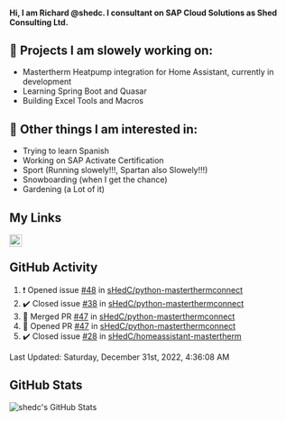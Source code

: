 #### Hi, I am Richard @shedc. I consultant on SAP Cloud Solutions as Shed Consulting Ltd.

## 👋 Projects I am slowely working on:
- Mastertherm Heatpump integration for Home Assistant, currently in development
- Learning Spring Boot and Quasar
- Building Excel Tools and Macros

## 👀 Other things I am interested in:
- Trying to learn Spanish
- Working on SAP Activate Certification
- Sport (Running slowely!!!, Spartan also Slowely!!!)
- Snowboarding (when I get the chance)
- Gardening (a Lot of it)

## My Links
[<img align="left" alt="shedc | LinkedIn" width="22px" src="https://cdn.jsdelivr.net/npm/simple-icons@v3/icons/linkedin.svg" />][linkedin]

<br/>

## GitHub Activity
<!--RECENT_ACTIVITY:start-->
1. ❗️ Opened issue [#48](https://github.com/sHedC/python-masterthermconnect/issues/48) in [sHedC/python-masterthermconnect](https://github.com/sHedC/python-masterthermconnect)
2. ✔️ Closed issue [#38](https://github.com/sHedC/python-masterthermconnect/issues/38) in [sHedC/python-masterthermconnect](https://github.com/sHedC/python-masterthermconnect)
3. 🎉 Merged PR [#47](https://github.com/sHedC/python-masterthermconnect/pull/47) in [sHedC/python-masterthermconnect](https://github.com/sHedC/python-masterthermconnect)
4. 💪 Opened PR [#47](https://github.com/sHedC/python-masterthermconnect/pull/47) in [sHedC/python-masterthermconnect](https://github.com/sHedC/python-masterthermconnect)
5. ✔️ Closed issue [#28](https://github.com/sHedC/homeassistant-mastertherm/issues/28) in [sHedC/homeassistant-mastertherm](https://github.com/sHedC/homeassistant-mastertherm)
<!--RECENT_ACTIVITY:end-->
<!--RECENT_ACTIVITY:last_update-->
Last Updated: Saturday, December 31st, 2022, 4:36:08 AM
<!--RECENT_ACTIVITY:last_update_end-->

## GitHub Stats
<img align="left" alt="shedc's GitHub Stats" src="https://github-readme-stats.vercel.app/api?username=shedc&show_icons=true&hide_title=true" />

[linkedin]: https://www.linkedin.com/in/richard-holmes-3314251/
